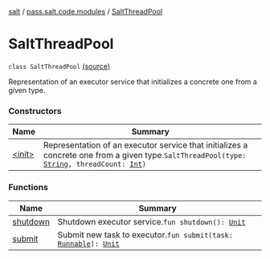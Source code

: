 [salt](../../index.md) / [pass.salt.code.modules](../index.md) / [SaltThreadPool](./index.md)

# SaltThreadPool

`class SaltThreadPool` [(source)](https://github.com/kurbaniec-tgm/salt/tree/master/code/modules/SaltThreadPool.kt#L43)

Representation of an executor service that initializes a concrete one from a given type.

### Constructors

| Name | Summary |
|---|---|
| [&lt;init&gt;](-init-.md) | Representation of an executor service that initializes a concrete one from a given type.`SaltThreadPool(type: `[`String`](https://kotlinlang.org/api/latest/jvm/stdlib/kotlin/-string/index.html)`, threadCount: `[`Int`](https://kotlinlang.org/api/latest/jvm/stdlib/kotlin/-int/index.html)`)` |

### Functions

| Name | Summary |
|---|---|
| [shutdown](shutdown.md) | Shutdown executor service.`fun shutdown(): `[`Unit`](https://kotlinlang.org/api/latest/jvm/stdlib/kotlin/-unit/index.html) |
| [submit](submit.md) | Submit new task to executor.`fun submit(task: `[`Runnable`](https://docs.oracle.com/javase/6/docs/api/java/lang/Runnable.html)`): `[`Unit`](https://kotlinlang.org/api/latest/jvm/stdlib/kotlin/-unit/index.html) |
